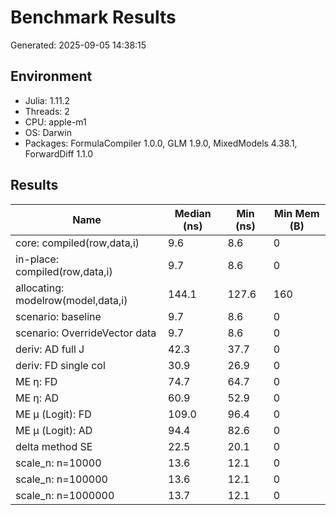 # Benchmark Results

Generated: 2025-09-05 14:38:15

## Environment
- Julia: 1.11.2
- Threads: 2
- CPU: apple-m1
- OS: Darwin
- Packages: FormulaCompiler 1.0.0, GLM 1.9.0, MixedModels 4.38.1, ForwardDiff 1.1.0

## Results
| Name | Median (ns) | Min (ns) | Min Mem (B) |
|------|-------------|----------|-------------|
| core: compiled(row,data,i) | 9.6 | 8.6 | 0 |
| in-place: compiled(row,data,i) | 9.7 | 8.6 | 0 |
| allocating: modelrow(model,data,i) | 144.1 | 127.6 | 160 |
| scenario: baseline | 9.7 | 8.6 | 0 |
| scenario: OverrideVector data | 9.7 | 8.6 | 0 |
| deriv: AD full J | 42.3 | 37.7 | 0 |
| deriv: FD single col | 30.9 | 26.9 | 0 |
| ME η: FD | 74.7 | 64.7 | 0 |
| ME η: AD | 60.9 | 52.9 | 0 |
| ME μ (Logit): FD | 109.0 | 96.4 | 0 |
| ME μ (Logit): AD | 94.4 | 82.6 | 0 |
| delta method SE | 22.5 | 20.1 | 0 |
| scale_n: n=10000 | 13.6 | 12.1 | 0 |
| scale_n: n=100000 | 13.6 | 12.1 | 0 |
| scale_n: n=1000000 | 13.7 | 12.1 | 0 |
